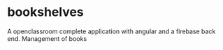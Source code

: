 # bookshelves
A openclassroom complete application with angular and a firebase back end. Management of books
